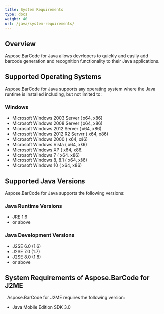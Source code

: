 ```yaml
---
title: System Requirements
type: docs
weight: 40
url: /java/system-requirements/
---
```


## **Overview**
Aspose.BarCode for Java allows developers to quickly and easily add barcode generation and recognition functionality to their Java applications. 
## **Supported Operating Systems**
Aspose.BarCode for Java supports any operating system where the Java runtime is installed including, but not limited to:
### **Windows**
- Microsoft Windows 2003 Server ( x64, x86)
- Microsoft Windows 2008 Server ( x64, x86)
- Microsoft Windows 2012 Server ( x64, x86)
- Microsoft Windows 2012 R2 Server ( x64, x86)
- Microsoft Windows 2000 ( x64, x86)
- Microsoft Windows Vista ( x64, x86)
- Microsoft Windows XP ( x64, x86)
- Microsoft Windows 7 ( x64, x86)
- Microsoft Windows 8, 8.1 ( x64, x86)
- Microsoft Windows 10 ( x64, x86)


## **Supported Java Versions**
Aspose.BarCode for Java supports the following versions:
### **Java Runtime Versions**
- JRE 1.6 
- or above 
### **Java Development Versions**
- J2SE 6.0 (1.6)
- J2SE 7.0 (1.7)
- J2SE 8.0 (1.8)
- or above
## **System Requirements of Aspose.BarCode for J2ME**
` `Aspose.BarCode for J2ME requires the following version:

- Java Mobile Edition SDK 3.0
